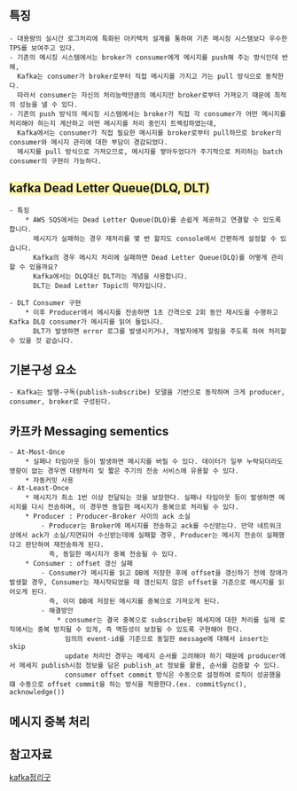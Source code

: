 ## 특징
	- 대용량의 실시간 로그처리에 특화된 아키텍처 설계를 통하여 기존 메시징 시스템보다 우수한 TPS를 보여주고 있다.
	- 기존의 메시징 시스템에서는 broker가 consumer에게 메시지를 push해 주는 방식인데 반해, 
	  Kafka는 consumer가 broker로부터 직접 메시지를 가지고 가는 pull 방식으로 동작한다. 
	  따라서 consumer는 자신의 처리능력만큼의 메시지만 broker로부터 가져오기 때문에 최적의 성능을 낼 수 있다.
	- 기존의 push 방식의 메시징 시스템에서는 broker가 직접 각 consumer가 어떤 메시지를 처리해야 하는지 계산하고 어떤 메시지를 처리 중인지 트랙킹하였는데, 
	  Kafka에서는 consumer가 직접 필요한 메시지를 broker로부터 pull하므로 broker의 consumer와 메시지 관리에 대한 부담이 경감되었다. 
	  메시지를 pull 방식으로 가져오므로, 메시지를 쌓아두었다가 주기적으로 처리하는 batch consumer의 구현이 가능하다.

## <span style="background-color:#fff5b1">kafka Dead Letter Queue(DLQ, DLT)</span>
	- 특징
		* AWS SQS에서는 Dead Letter Queue(DLQ)를 손쉽게 제공하고 연결할 수 있도록 합니다.
	      메시지가 실패하는 경우 재처리를 몇 번 할지도 console에서 간편하게 설정할 수 있습니다.
	      Kafka의 경우 메시지 처리에 실패하면 Dead Letter Queue(DLQ)를 어떻게 관리할 수 있을까요?
	      Kafka에서는 DLQ대신 DLT라는 개념을 사용합니다.
	      DLT는 Dead Letter Topic의 약자입니다.

	- DLT Consumer 구현
		* 이후 Producer에서 메시지를 전송하면 1초 간격으로 2회 동안 재시도를 수행하고 Kafka DLQ consumer가 메시지를 읽어 들입니다.
		  DLT가 발생하면 error 로그를 발생시키거나, 개발자에게 알림을 주도록 하여 처리할 수 있을 것 같습니다.

## 기본구성 요소
	- Kafka는 발행-구독(publish-subscribe) 모델을 기반으로 동작하며 크게 producer, consumer, broker로 구성된다.


## 카프카 Messaging sementics
	- At-Most-Once
		* 실패나 타임아웃 등이 발생하면 메시지를 버릴 수 있다. 데이터가 일부 누락되더라도 영향이 없는 경우엔 대량처리 및 짧은 주기의 전송 서비스에 유용할 수 있다.
		* 자동커밋 사용
	- At-Least-Once
		* 메시지가 최소 1번 이상 전달되는 것을 보장한다. 실패나 타임아웃 등이 발생하면 메시지를 다시 전송하며, 이 경우엔 동일한 메시지가 중복으로 처리될 수 있다.
		* Producer : Producer-Broker 사이의 ack 소실
			- Producer는 Broker에 메시지를 전송하고 ack를 수신받는다. 만약 네트워크 상에서 ack가 소실/지연되어 수신받는데에 실패할 경우, Producer는 메시지 전송이 실패했다고 판단하여 재전송하게 된다. 
			  즉, 동일한 메시지가 중복 전송될 수 있다.
		* Consumer : offset 갱신 실패
			- Consumer가 메시지를 읽고 DB에 저장한 후에 offset을 갱신하기 전에 장애가 발생할 경우, Consumer는 재시작되었을 때 갱신되지 않은 offset을 기준으로 메시지를 읽어오게 된다. 
			  즉, 이미 DB에 저장된 메시지를 중복으로 가져오게 된다.
			- 해결방안
				* consumer는 결국 중복으로 subscribe된 메세지에 대한 처리를 실제 로직에서는 중복 방지될 수 있게, 즉 멱등성이 보장될 수 있도록 구현해야 한다.
				  임의의 event-id를 기준으로 동일한 message에 대해서 insert는 skip
				  update 처리인 경우는 메세지 순서를 고려해야 하기 때문에 producer에서 메세지 publish시점 정보를 담은 publish_at 정보를 활용, 순서를 검증할 수 있다.
				  consumer offset commit 방식은 수동으로 설정하여 로직이 성공했을 떄 수동으로 offset commit을 하는 방식을 적용한다.(ex. commitSync(), acknowledge())


## 메시지 중복 처리

## 참고자료
[kafka정리굿](https://junuuu.tistory.com/800)
